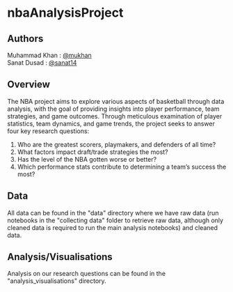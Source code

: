 # nbaAnalysisProject

## Authors
Muhammad Khan : [@mukhan](https://github.com/MuKhan03) \
Sanat Dusad  : [@sanat14](https://github.com/Sanat14)

## Overview

The NBA project aims to explore various aspects of basketball through data analysis, with the
goal of providing insights into player performance, team strategies, and game outcomes. Through
meticulous examination of player statistics, team dynamics, and game trends, the project seeks to
answer four key research questions:
1) Who are the greatest scorers, playmakers, and defenders of all time?
2) What factors impact draft/trade strategies the most?
3) Has the level of the NBA gotten worse or better?
4) Which performance stats contribute to determining a team’s success the most?


## Data
All data can be found in the "data" directory where we have raw data (run notebooks in the "collecting data" folder to retrieve raw data, although only cleaned data is required to run the main analysis notebooks) and cleaned data.

## Analysis/Visualisations
Analysis on our research questions can be found in the "analysis_visualisations" directory.
